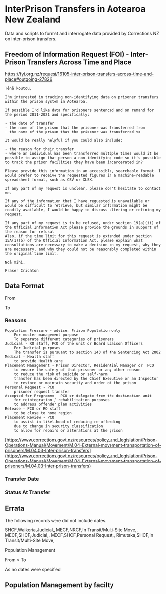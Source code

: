 # InterPrison Transfers in Aotearoa New Zealand

Data and scripts to format and interrogate data provided by Corrections NZ on inter-prison transfers.


## Freedom of Information Request (FOI) - Inter-Prison Transfers Across Time and Place

https://fyi.org.nz/request/16105-inter-prison-transfers-across-time-and-place#outgoing-27826

```
Tēnā koutou,

I'm interested in tracking non-identifying data on prisoner transfers within the prison system in Aotearoa.

If possible I'd like data for prisoners sentenced and on remand for the period 2011-2021 and specifically:

- the date of transfer
- the name of the prison that the prisoner was transferred from
- the name of the prison that the prisoner was transferred to

It would be really helpful if you could also include:

- the reason for their transfer
- where an individual has been transferred multiple times would it be possible to assign that person a non-identifying code so it's possible to track the prison facilities they have been incarcerated in?

Please provide this information in an accessible, searchable format. I would prefer to receive the requested figures in a machine-readable spreadsheet format, such as CSV or XLSX.

If any part of my request is unclear, please don't hesitate to contact me.

If any of the information that I have requested is unavailable or would be difficult to retrieve, but similar information might be readily available, I would be happy to discuss altering or refining my request.

If any part of my request is to be refused, under section 19(a)(ii) of the Official Information Act please provide the grounds in support of the reason for refusal.
Also, if the time limit for this request is extended under section 15A(1)(b) of the Official Information Act, please explain what consultations are necessary to make a decision on my request, why they are necessary, and why they could not be reasonably completed within the original time limit.

Ngā mihi,

Fraser Crichton
```

## Data Format 

From

To

### Reasons

    Population Pressure - Adviser Prison Population only
        For muster management purpose
        To separate different categories of prisoners
    Judicial - RO staff, PCO of the unit or Board Liaison Officers
        For Judicial purposes
        The transfer is pursuant to section 143 of the Sentencing Act 2002
    Medical - Health staff
        to provide Health care
    Placement Management - Prison Director, Residential Manager or  PCO
        to ensure the safety of that prisoner or any other reason
        to reduce the risk of suicide or self-harm
        transfer has been directed by the Chief Executive or an Inspector
        to restore or maintain security and order of the prison
    Personal Request - PCO
        prisoner request transfer
    Accepted for Programme - PCO or delegate from the destination unit
        for reintegration / rehabilitation purposes
        to address offender plan activities
    Release - PCO or RO staff
        to be close to home region
    Placement Review - PCO
        to assist in likelihood of reducing re-offending
        due to change in security classification
        to allow for repairs or alterations at the prison

[https://www.corrections.govt.nz/resources/policy_and_legislation/Prison-Operations-Manual/Movement/M.04-External-movement-transportation-of-prisoners/M.04.03-Inter-prison-transfers](https://www.corrections.govt.nz/resources/policy_and_legislation/Prison-Operations-Manual/Movement/M.04-External-movement-transportation-of-prisoners/M.04.03-Inter-prison-transfers)

### Transfer Date

### Status At Transfer


## Errata

The following records were did not include dates.

SHCF,Waikeria,Judicial,,
MECF,NRCF,In Transit/Multi-Site Move,,
MECF,SHCF,Judicial,,
MECF,SHCF,Personal Request,,
Rimutaka,SHCF,In Transit/Multi-Site Move,,


Population Management

From > To


As no dates were specified

## Population Management by facilty

## 
